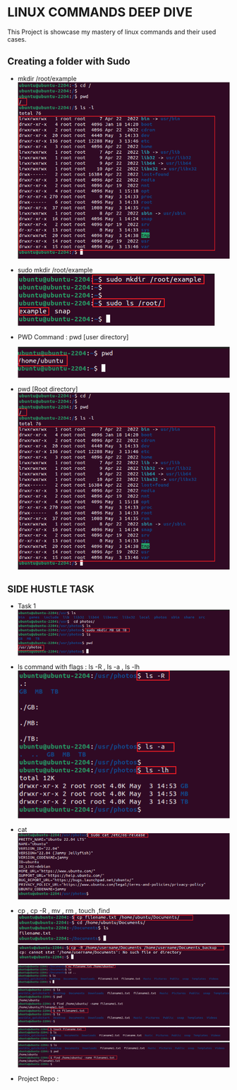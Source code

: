 # LINUX COMMANDS DEEP DIVE

This Project is showcase my mastery of linux commands and their used cases.

## Creating a folder with Sudo
   *  mkdir /root/example
     ![](./img/Root%20directory.png)


   * sudo mkdir /root/example
     ![](./img/With%20Sudo.png)  

   * PWD Command
  : pwd [user directory] 

     ![](./img/User%20directory.png) 

   * pwd [Root directory] 
     ![](./img/Root%20directory.png)   

## SIDE HUSTLE TASK 
   * Task 1
    ![](./img/Task%201.png) 

   * ls command with flags : ls -R , ls -a , ls -lh
    ![](./img/ls%20with%20flag.png) 

   * cat 
    ![](./img/cat.png) 

   * cp , cp -R , mv , rm , touch ,find 
    ![](./img/Copy.png)
    ![](./img/CP%20-R%20Flag.png)
    ![](./img/Move.png)
    ![](./img/remove.png)
    ![](./img/touch.png)
    ![](./img/find.png)

 * Project Repo :   
